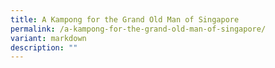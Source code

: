 ```yaml
---
title: A Kampong for the Grand Old Man of Singapore
permalink: /a-kampong-for-the-grand-old-man-of-singapore/
variant: markdown
description: ""
---
```

